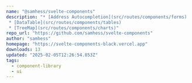 ```yaml
---
name: "@samhess/svelte-components"
description: "* [Address Autocompletion](src/routes/components/forms) * [DataTable](src/routes/components/tables) * [TreeMap](src/routes/components/charts)"
repo_url: "https://github.com/samhess/svelte-components"
author: "samhess"
homepage: "https://svelte-components-black.vercel.app"
downloads: 13
updated: "2025-02-05T12:26:54.853Z"
tags: 
  - component-library
  - ui
---
```

